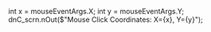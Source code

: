 int x = mouseEventArgs.X;
int y = mouseEventArgs.Y;
dnC_scrn.nOut($"Mouse Click Coordinates: X={x}, Y={y}");

